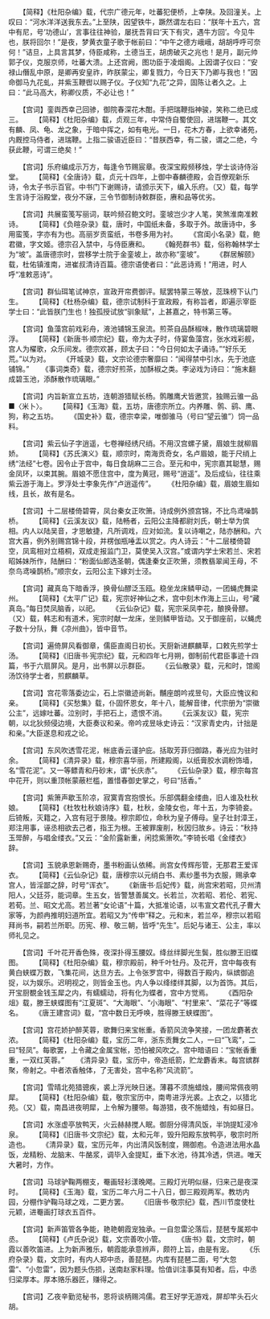 <!-- { "loadSidebar": true } -->
　　【简释】《杜阳杂编》载，代宗广德元年，吐蕃犯便桥，上幸陕。及回潼关。上叹曰：“河水洋洋送我东去。”上至陕，因望铁牛，蹶然谓左右曰：“朕年十五六，宫中有尼，号‘功德山’，言事往往神验，屡抚吾背曰‘天下有灾，遇牛方回’。今见牛也，朕将回尔！”是夜，梦黄衣童子歌于帐前曰：“中午之德方峨峨，胡胡呼呼可奈何！”诘旦，上具言其梦，侍臣咸称，土德当王，胡虏破灭之兆也！是月，副元帅郭子仪，克服京师，吐蕃大溃。上还宫阙，图功臣于凌烟阁。上因谓子仪曰：“安禄山僭乱中原，是卿再安皇祚，昨朕蒙尘，卿复戮力，今日天下乃卿与我也！”因命御马九花虬，并紫玉鞭辔以赐子仪。子仪知“九花”之异，固陈让者久之。上曰：“此马高大，称卿仪质，不必让也！”

　　【宫词】銮舆西幸己回骖，御院春深花木酣。手把瑞鞭指神骏，笑称二绝已成三。
　　【简释】《杜阳杂编》载，贞观三年，中常侍自蜀使回，进瑞鞭一。其文有麟、凤、龟、龙之象，于暗中挥之，如有电光。一日，花木方春，上欲幸诸苑，内厩控马侍者，进瑞鞭。上指二骏语近臣曰：“昔朕西幸，有二骏，谓之二绝，今获此鞭，可谓三绝矣！”

　　【宫词】乐府编成示万方，每逢令节赐宸章。夜深宝殿频移烛，学士谈诗侍浴堂。
　　【简释】《全唐诗》载，贞元十四年，上御中春麟德殿，会百僚观新乐诗，令太子书示百官。中书门下谢赐诗，请颁示天下，编入乐府。（又）载，每学生言诗于浴殿堂，夜分不寐，三令节御制诗敕群臣，赓和品等优劣。

　　【宫词】共展蛮笺写丽词，联吟频召鲍文时。銮坡岂少才人笔，笑煞淮南准敕诗。
　　【简释】《负暄杂录》载，唐时，中国纸未备，多取于外。故唐诗中，多用蛮笺，字亦有为也。高丽岁贡蛮纸，书卷多用为衬。
　　《宫闺小名录》载，鲍君徽，字文姬。德宗召入禁中，与侍臣赓和。
　　《翰苑群书》载，俗称翰林学士为“坡”。盖唐德宗时，尝移学士院于金銮坡上，故亦称“銮坡”。
　　《群居解颐》载，杜佑镇淮南，进崔叔清诗百篇。德宗语使者曰：“此恶诗焉！”用进，时人呼“准敕恶诗”。

　　【宫词】群仙珥笔试神京，宣政开帘费御评。赋罢特蒙三等放，蕊珠榜下认门生。
　　【简释】《杜杨杂编》载，德宗试制科于宣政殿，有称旨者，即遍示宰臣学士曰：“此皆朕门生也！独孤授试放“驯象赋”，上甚嘉之，特书第三等。

　　【宫词】鱼藻宫前戏彩舟，液池铺锦玉泉流。煎茶自品酥椒味，散作琉璃碧眼浮。
　　【简释】《新唐书·顺宗纪》载，帝为太子时，侍宴鱼藻宫，张水戏彩舰，宫人为櫂歌，众乐间发。德宗欢甚，顾太子曰：“今日何如太子诵诗。”“好乐无荒。”以为对。
　　《开城录》载，文宗论德宗奢靡曰：“闻得禁中引水，先于池底铺锦。”
　　《事词类奇》载，德宗好煎茶，加酥椒之类。李泌戏为诗曰：“施末翻成碧玉池，添酥散作琉璃眼。”

　　【宫词】内旨新宣立五坊，连朝游猎赋长杨。鹘雕鹰犬皆邀赏，独赐云骓一品■〈米卜〉。
　　【简释】《玉海》载，五坊，唐德宗所立。内养雕、鹘、鹞、鹰、狗，称之五坊。
　　《国史补》载，德宗幸梁，唯御骓马（号曰“望云骓”）饲一品料。

　　【宫词】紫云仙子字逍遥，七卷禅经绣尺绡。不用汉宫螺子黛，眉娘生就柳眉娇。
　　【简释】《苏氏演义》载，顺宗时，南海贡奇女，名卢眉娘，能于尺绡上绣“法经”七卷。因令止于宫中，每日食胡麻二三合。至元和中，宪宗嘉其聪慧，赐金凤环，以束其腕。眉娘不愿住宫中，度为黄冠，赐号“逍遥”。及后成仙，往往乘紫云游于海上。罗浮处士李象先作“卢逍遥传”。
　　《杜阳杂编》载，眉娘生眉如线，且长，故有是名。

　　【宫词】十二层楼倚碧霄，凤台秦女正吹箫。诗成例外颁宫锦，不比鸟鸢噪鹊桥。
　　【简释】《云溪友议》载，陆畅者，云阳公主降都尉刘氏，朝士举为傧相。内人以陆吴音，才思敏捷，凡所调戏，应对如流。复以诗嘲之，陆亦酬和。六宫大喜，例外别赐宫锦十段，并楞伽瓶唾盂以赏之。内人诗云：“十二层楼倚碧空，凤鸾相对立梧桐，双成走报监门卫，莫使吴入汉宫。”或谓内学士宋若兰、宋若昭姊妹所作，陆酬曰：“粉面仙郎选圣朝，偶逢秦女正吹箫，须教翡翠闻王母，不奈鸟鸢噪鹊桥。”顺宗女，云阳公主下嫁刘士泾。

　　【宫词】藏真岛下暗香浮，换骨仙醪泛玉瓯。稳坐龙床鳞甲动，一团蝇虎舞梁州。
　　【简释】《太平广记》载，宪宗好神仙之术，宫中刻木作海上三山，号“藏真岛。”每日焚凤脑香，以祀。
　　《云仙杂记》载，宪宗采凤李花，酿换骨醪。（又）载，韩志和有道术，宪宗时献一龙床，坐则鳞甲皆动。又于御座前，以蝇虎子数十分队，舞《凉州曲》，皆中音节。

　　【宫词】遍倚屏风看御章，儒臣直阁日初长。天厨新进麒麟草，口敕先煎学士汤。
　　【简释】《旧唐书·宪宗纪》载，元和四年七月朔，御制前代君臣事迹十四篇，书于六扇屏风。是月，出书屏以示群臣。
　　《云仙散录》载，元和时，馆阁汤饮待学士者，煎麒麟草。

　　【宫词】宫花零落委边尘，石上崇徽迹尚新。黼座朗吟戎昱句，大臣应愧议和亲。
　　【简释】《买愁集》载，仆固怀恩女，年十八，能解音律，代宗册为“崇徽公主”，远嫁吐蕃。泣别时，手把石上，遗恨不消。
　　《云溪友议》载，宪宗朝，以北狄频侵边境，大臣奏议和亲。帝吟戎昱咏史诗云：“汉家青史内，计拙是和亲。”大臣遂息和戎之论。

　　【宫词】东风吹透雪花泥，帐底香云谨护庇。括取芳菲归御路，春光应为驻时余。
　　【简释】《清异录》载，穆宗喜华丽，所建殿阁，以纸膏胶水调粉饰墙，名“雪花泥”。又一等鳔青和丹砂末，谓“长庆赤”。
　　《云仙杂录》载，穆宗每宫中花开，则以重顶帐蒙蔽栏槛，置惜春御史掌之，号曰“括香。”

　　【宫词】紫箫声歇玉阶凉，寂寞青宫抱恨长。乐部偶翻金缕曲，旧人谁及杜秋娘。
　　【简释】《杜牧杜秋娘诗序》载，杜秋，金陵女也，年十五，为李锜妾。后锜叛，灭籍之，入宫有冠于景陵。穆宗即位，命秋为皇子傅母。皇子壮封漳王，郑注用事，诬丞相欲去己者，指王为根。王被罪废削，秋因归故乡。诗云：“秋持玉斝醉，与唱金缕衣。”又云：“金阶露新重，闲捻紫箫吹。”李锜长唱《金缕衣》辞。

　　【宫词】玉貌承恩新赐奇，墨书粉画认依稀。尚宫女传辉彤管，无那君王爱诨衣。
　　【简释】《云仙杂记》载，唐穆宗以元绡白书、素纱墨书为衣服，赐承幸宫人，皆淫鄙之辞，时号“诨衣”。
　　《新唐书·后妃传》载，尚宫宋若昭，贝州清阳人，父廷芬，能词章。生五女，皆警慧善属文。长若兰，次若昭、若伦、若宪、若荀。兰、昭文尤高。若兰著“女论语”十篇，大抵准论语，以韦宣文君代孔子曹大家等，为颜冉推明妇道所宜。若昭又为“传申”释之。元和末，若兰卒，穆宗以若昭拜尚书，嗣若兰所职。历宪、穆、敬三朝，皆呼“先生”。后妃与诸王、公主，率以师礼见之。

　　【宫词】千叶花开香色殊，夜深扑得玉腰奴。绛丝绊脚光生鬓，胜似滕王旧蝶图。
　　【简释】《杜阳杂编》载，穆宗殿前，种千叶牡丹。及花开，宫中每夜有黄白蛱蝶万数，飞集花间，达旦方去。上令张罗宫中，得数百于殿内，纵嫔御追捉，以为娱乐。迟明视之，则皆金玉也。内人争以绛缕绊其脚，以为首饰。其后，开宝厨覩金钱玉犀之内，有蠕蠕动，将有化为蝶者，宫中方觉焉。
　　《酉阳杂俎》载，滕王蛱蝶图有“江夏斑”、“大海眼”、“小海眼”、“村里来”、“菜花子”等蝶名。
　　《唐王建宫词》载，“宫中数日无呼唤，胜得滕王蛱蝶图”。

　　【宫词】宫花娇护醉芙蓉，歌舞归来宝帐重。香箭风流争笑接，一团龙麝著衣浓。
　　【简释】《杜阳杂编》载，宝历二年，浙东贡舞女二人，一曰“飞鸾”，二曰“轻凤”。每歌罢，上令藏之金属宝帐，恐怕被风吹之。宫中暗语曰：“宝帐香重重，一双红芙蓉。”
　　《清异录》载，宝历中，帝造纸箭，贮龙麝香末。每宫嫔群聚，帝射之。中者浓香触体，了无害处，宫中名称“风流箭”。

　　【宫词】雪晴北苑猎骢疾，裘上浮光映日迷。薄暮不须施蜡烛，腰间常佩夜明犀。
　　【简释】《杜阳杂编》载，敬宗宝历中，南粤进浮光裘。上衣之，以猎北苑。（又）载，南昌进夜明犀，上令解为腰带。每游猎，夜不施蜡烛，有如昼日。

　　【宫词】水涨虚亭放鸭天，火云赫赫搅人眠。御厨分得清风饭，半饷提缸浸冷泉。
　　【简释】《旧唐书·文宗纪》载，太和元年，毁升阳殿东放鸭亭，敬宗时所造也。
　　《清异录》载，宝历元年，内出清风饭制度，赐御庖。令造进法用水晶饭，龙精粉、龙脑末、牛酪浆，调毕入金提缸，垂下水池，待其冷透，供进。唯天大暑时，方作。

　　【宫词】马球驴鞠两棚支，罨画轻衫漾晚飔。三殿灯光明似昼，归来己是夜深时。
　　【简释】《玉海》载，宝历二年六月二十八日，御三殿观两军。教坊内园，分棚作驴鞠马球之戏，二更方罢。
　　《旧唐书·敬宗纪》载，西川节度使杜元颖，进罨画打球衣五百件。

　　【宫词】新声笛管各争能，艳艳朝霞宠独承。一自忽雷沦落后，琵琶专属郑中丞。
　　【简释】《卢氏杂说》载，文宗善吹小管。
　　《唐书》载，文宗时，朝霞以善吹笛进。上为新声雅乐，朝霞能承意辨声，颇符上旨，由是有宠。
　　《乐府杂录》载，文宗时，有内人郑中丞，善琵琶。内库有琵琶二面，号“大忽雷”、“小忽雷”，因为题头伤损，送南赵家料理。恰值训注事莫有知者。后，中丞归梁厚本。厚本赂乐器匠，赚得之。

　　【宫词】乙夜辛勤览秘书，恩将谈柄赐鸿儒。君王好学无游戏，屏却竿头石火胡。
